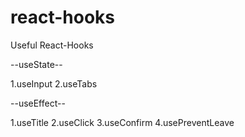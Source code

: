 # react-hooks

Useful React-Hooks

--useState--

1.useInput
2.useTabs

--useEffect--

1.useTitle
2.useClick
3.useConfirm
4.usePreventLeave
